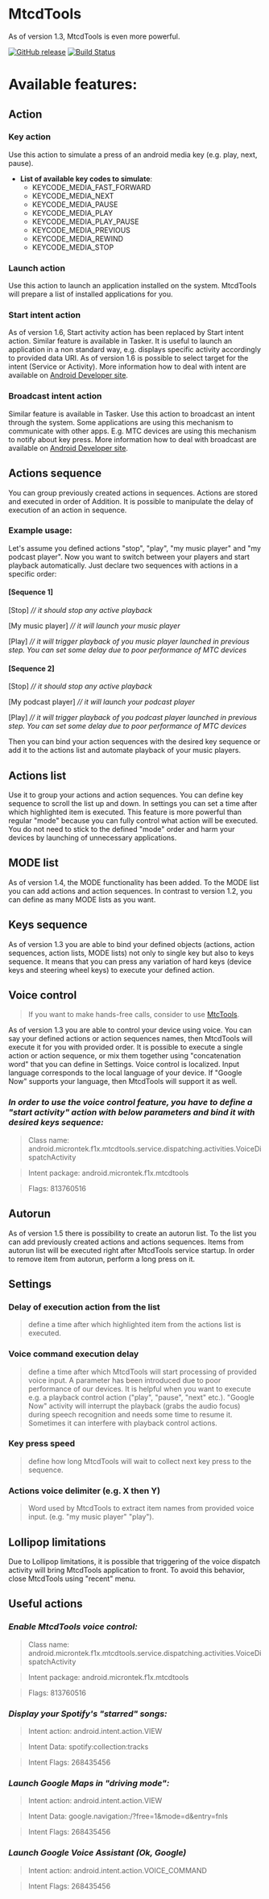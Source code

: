# MtcdTools

As of version 1.3, MtcdTools is even more powerful.

[![GitHub release](https://img.shields.io/github/release/patrickfav/MtcTools.svg)](https://github.com/patrickfav/MtcTools/releases/latest)
[![Build Status](https://travis-ci.org/patrickfav/MtcTools.svg?branch=master)](https://travis-ci.org/patrickfav/MtcTools)

# Available features:

## Action

### Key action

Use this action to simulate a press of an android media key (e.g. play, next, pause).

* **List of available key codes to simulate**:
  * KEYCODE_MEDIA_FAST_FORWARD
  * KEYCODE_MEDIA_NEXT
  * KEYCODE_MEDIA_PAUSE
  * KEYCODE_MEDIA_PLAY
  * KEYCODE_MEDIA_PLAY_PAUSE
  * KEYCODE_MEDIA_PREVIOUS
  * KEYCODE_MEDIA_REWIND
  * KEYCODE_MEDIA_STOP

### Launch action

Use this action to launch an application installed on the system. MtcdTools will prepare a list of installed applications for you.

### Start intent action

As of version 1.6, Start activity action has been replaced by Start intent action.
Similar feature is available in Tasker. It is useful to launch an application in a non standard way, e.g. displays specific activity accordingly to provided data URI. As of version 1.6 is possible to select target for the intent (Service or Activity). More information how to deal with intent are available on [Android Developer site](https://developer.android.com/reference/android/content/Intent.html).

### Broadcast intent action

Similar feature is available in Tasker. Use this action to broadcast an intent through the system. Some applications are using this mechanism to communicate with other apps. E.g. MTC devices are using this mechanism to notify about key press. More information how to deal with broadcast are available on [Android Developer site](https://developer.android.com/guide/components/broadcasts.html).

## Actions sequence

You can group previously created actions in sequences. Actions are stored and executed in order of Addition. It is possible to manipulate the delay of execution of an action in sequence.

### Example usage:
Let's assume you defined actions "stop", "play", "my music player" and "my podcast player". Now you want to switch between your players and start playback automatically. Just declare two sequences with actions in a specific order:

#### [Sequence 1]
[Stop] *// it should stop any active playback*

[My music player] *// it will launch your music player*

[Play] *// it will trigger playback of you music player launched in previous step. You can set some delay due to poor performance of MTC devices*

#### [Sequence 2]
[Stop] *// it should stop any active playback*

[My podcast player] *// it will launch your podcast player*

[Play] *// it will trigger playback of you podcast player launched in previous step. You can set some delay due to poor performance of MTC devices*

Then you can bind your action sequences with the desired key sequence or add it to the actions list and automate playback of your music players.

## Actions list
Use it to group your actions and action sequences. You can define key sequence to scroll the list up and down. In settings you can set a time after which highlighted item is executed. This feature is more powerful than regular "mode" because you can fully control what action will be executed. You do not need to stick to the defined "mode" order and harm your devices by launching of unnecessary applications.

## MODE list
As of version 1.4, the MODE functionality has been added. To the MODE list you can add actions and action sequences. In contrast to version 1.2, you can define as many MODE lists as you want.

## Keys sequence
As of version 1.3 you are able to bind your defined objects (actions, action sequences, action lists, MODE lists) not only to single key but also to keys sequence. It means that you can press any variation of hard keys (device keys and steering wheel keys) to execute your defined action.

## Voice control
> If you want to make hands-free calls, consider to use [MtcTools](https://github.com/f1xpl/MtcTools).

As of version 1.3 you are able to control your device using voice. You can say your defined actions or action sequences names, then MtcdTools will execute it for you with provided order. It is possible to execute a single action or action sequence, or mix them together using "concatenation word" that you can define in Settings. Voice control is localized. Input language corresponds to the local language of your device. If "Google Now" supports your language, then MtcdTools will support it as well.

### *In order to use the voice control feature, you have to define a "start activity" action with below parameters and bind it with desired keys sequence:*

> Class name: android.microntek.f1x.mtcdtools.service.dispatching.activities.VoiceDispatchActivity

> Intent package: android.microntek.f1x.mtcdtools

> Flags: 813760516

## Autorun
As of version 1.5 there is possibility to create an autorun list. To the list you can add previously created actions and actions sequences. Items from autorun list will be executed right after MtcdTools service startup. In order to remove item from autorun, perform a long press on it.

## Settings

### Delay of execution action from the list
>define a time after which highlighted item from the actions list is executed.

### Voice command execution delay
>define a time after which MtcdTools will start processing of provided voice input. A parameter has been introduced due to poor performance of our devices. It is helpful when you want to execute e.g. a playback control action ("play", "pause", "next" etc.). "Google Now" activity will interrupt the playback (grabs the audio focus) during speech recognition and needs some time to resume it. Sometimes it can interfere with playback control actions.

### Key press speed
>define how long MtcdTools will wait to collect next key press to the sequence.

### Actions voice delimiter (e.g. X then Y)
>Word used by MtcdTools to extract item names from provided voice input. (e.g. "my music player" <DEFINED WORD> "play").

## Lollipop limitations
Due to Lollipop limitations, it is possible that triggering of the voice dispatch activity will bring MtcdTools application to front. To avoid this behavior, close MtcdTools using "recent" menu.

## Useful actions

### *Enable MtcdTools voice control:*

> Class name: android.microntek.f1x.mtcdtools.service.dispatching.activities.VoiceDispatchActivity

> Intent package: android.microntek.f1x.mtcdtools

> Flags: 813760516

### *Display your Spotify's "starred" songs:*
> Intent action: android.intent.action.VIEW

> Intent Data: spotify:collection:tracks

> Intent Flags: 268435456

### *Launch Google Maps in "driving mode":*
> Intent action: android.intent.action.VIEW

> Intent Data: google.navigation:/?free=1&mode=d&entry=fnls

> Intent Flags: 268435456

### *Launch Google Voice Assistant (Ok, Google)*
> Intent action: android.intent.action.VOICE_COMMAND

> Intent Flags: 268435456
